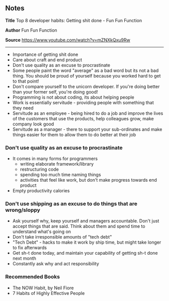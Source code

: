 ## Notes

**Title** Top 8 developer habits: Getting shit done - Fun Fun Function

**Author** Fun Fun Function

**Source** https://www.youtube.com/watch?v=mZNXkQxu9Rw

---

* Importance of getting shit done
* Care about craft and end product
* Don't use quality as an excuse to procrastinate
* Some people paint the word "average" as a bad word but its not a bad thing. You should be proud of yourself because you worked hard to get to that point!
* Don't compare yourself to the unicorn developer. If you're doing better than your former self, you're doing good!
* Programming is not about coding, its about helping people
* Work is essentially servitude - providing people with something that they need
* Servitude as an employee - being hired to do a job and improve the lives of the customers that use the products, help colleagues grow, make company look good
* Servitude as a manager - there to support your sub-ordinates and make things easier for them to allow them to do better at their job

### Don't use quality as an excuse to procrastinate

* It comes in many forms for programmers
	* writing elaborate framework/library
	* restructuring code
	* spending too much time naming things
	* activities that feel like work, but don't make progress towards end product
* Empty productivity calories

### Don't use shipping as an excuse to do things that are wrong/sloppy
* Ask yourself why, keep yourself and managers accountable. Don't just accept things that are said. Think about them and spend time to understand what's going on
* Don't take irresponsible amounts of "tech debt"
* "Tech Debt" - hacks to make it work by ship time, but might take longer to fix afterwards
* Get sh-t done today, and maintain your capability of getting sh-t done next month
* Constantly ask why and act responsibility

### Recommended Books
* The NOW Habit, by Neil Fiore
* 7 Habits of Highly Effective People










